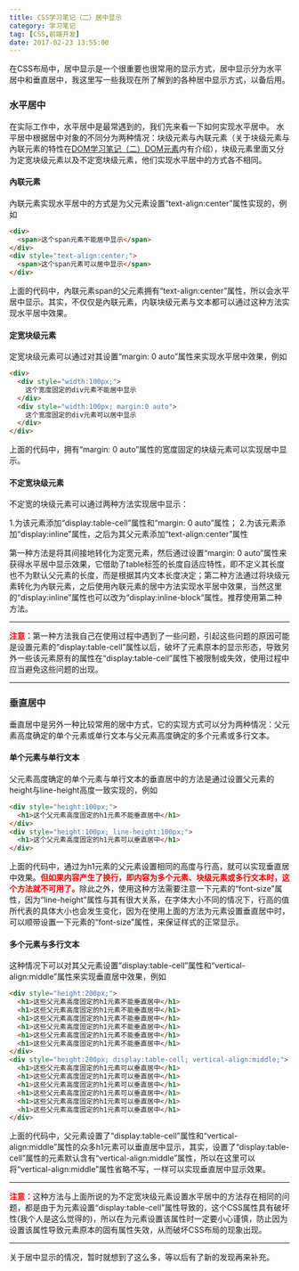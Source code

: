 ```yaml
---
title: CSS学习笔记（二）居中显示
category: 学习笔记
tag: [CSS,前端开发]
date: 2017-02-23 13:55:00
---
```


在CSS布局中，居中显示是一个很重要也很常用的显示方式，居中显示分为水平居中和垂直居中，我这里写一些我现在所了解到的各种居中显示方式，以备后用。<!--more-->

### 水平居中
在实际工作中，水平居中是最常遇到的，我们先来看一下如何实现水平居中。
水平居中根据居中对象的不同分为两种情况：块级元素与內联元素（关于块级元素与內联元素的特性在[DOM学习笔记（二）DOM元素](https://kannnnng.github.io/2017/02/17/DOM%e5%ad%a6%e4%b9%a0%e7%ac%94%e8%ae%b0%ef%bc%88%e4%ba%8c%ef%bc%89DOM%e5%85%83%e7%b4%a0/)内有介绍），块级元素里面又分为定宽块级元素以及不定宽块级元素，他们实现水平居中的方式各不相同。

#### 內联元素
內联元素实现水平居中的方式是为父元素设置“text-align:center”属性实现的，例如
``` html
<div>
  <span>这个span元素不能居中显示</span>
</div>
<div style="text-align:center;">
  <span>这个span元素可以居中显示</span>
</div>
```
上面的代码中，內联元素span的父元素拥有“text-align:center”属性，所以会水平居中显示。其实，不仅仅是內联元素，内联块级元素与文本都可以通过这种方法实现水平居中效果。

#### 定宽块级元素
定宽块级元素可以通过对其设置“margin: 0 auto”属性来实现水平居中效果，例如
``` html
<div>
  <div style="width:100px;">
    这个宽度固定的div元素不能居中显示
  </div>
  <div style="width:100px; margin:0 auto">
    这个宽度固定的div元素可以居中显示
  </div>
</div>
```
上面的代码中，拥有“margin: 0 auto”属性的宽度固定的块级元素可以实现居中显示。

#### 不定宽块级元素
不定宽的块级元素可以通过两种方法实现居中显示：

1.为该元素添加“display:table-cell”属性和“margin: 0 auto”属性；
2.为该元素添加“display:inline”属性，之后为其父元素添加“text-align:center”属性

第一种方法是将其间接地转化为定宽元素，然后通过设置“margin: 0 auto”属性来获得水平居中显示效果，它借助了table标签的长度自适应特性，即不定义其长度也不为默认父元素的长度，而是根据其内文本长度决定；第二种方法通过将块级元素转化为內联元素，之后使用內联元素的居中方法实现水平居中效果，当然这里的“display:inline”属性也可以改为“display:inline-block”属性。推荐使用第二种方法。
___
<span style="color: red; font-weight: bold">注意：</span>第一种方法我自己在使用过程中遇到了一些问题，引起这些问题的原因可能是设置元素的“display:table-cell”属性以后，破坏了元素原本的显示形态，导致另外一些该元素原有的属性在“display:table-cell”属性下被限制或失效，使用过程中应当避免这些问题的出现。
___

### 垂直居中
垂直居中是另外一种比较常用的居中方式，它的实现方式可以分为两种情况：父元素高度确定的单个元素或单行文本与父元素高度确定的多个元素或多行文本。

#### 单个元素与单行文本
父元素高度确定的单个元素与单行文本的垂直居中的方法是通过设置父元素的height与line-height高度一致实现的，例如
``` html
<div style="height:100px;">
  <h1>这个父元素高度固定的h1元素不能垂直居中</h1>
</div>
<div style="height:100px; line-height:100px;">
  <h1>这个父元素高度固定的h1元素可以垂直居中</h1>
</div>
```
上面的代码中，通过为h1元素的父元素设置相同的高度与行高，就可以实现垂直居中效果。<span style="color: red; font-weight: bold">但如果内容产生了换行，即内容为多个元素、块级元素或多行文本时，这个方法就不可用了。</span>除此之外，使用这种方法需要注意一下元素的“font-size”属性，因为“line-height”属性与其有很大关系，在字体大小不同的情况下，行高的值所代表的具体大小也会发生变化，因为在使用上面的方法为元素设置垂直居中时，可以顺带设置一下元素的“font-size”属性，来保证样式的正常显示。

#### 多个元素与多行文本
这种情况下可以对其父元素设置“display:table-cell”属性和“vertical-align:middle”属性来实现垂直居中效果，例如
``` html
<div style="height:200px;">
  <h1>这些父元素高度固定的h1元素不能垂直居中</h1>
  <h1>这些父元素高度固定的h1元素不能垂直居中</h1>
  <h1>这些父元素高度固定的h1元素不能垂直居中</h1>
  <h1>这些父元素高度固定的h1元素不能垂直居中</h1>
  <h1>这些父元素高度固定的h1元素不能垂直居中</h1>
  <h1>这些父元素高度固定的h1元素不能垂直居中</h1>
</div>
<div style="height:200px; display:table-cell; vertical-align:middle;">
  <h1>这些父元素高度固定的h1元素可以垂直居中</h1>
  <h1>这些父元素高度固定的h1元素可以垂直居中</h1>
  <h1>这些父元素高度固定的h1元素可以垂直居中</h1>
  <h1>这些父元素高度固定的h1元素可以垂直居中</h1>
  <h1>这些父元素高度固定的h1元素可以垂直居中</h1>
  <h1>这些父元素高度固定的h1元素可以垂直居中</h1>
</div>
```
上面的代码中，父元素设置了“display:table-cell”属性和“vertical-align:middle”属性的众多h1元素可以垂直居中显示，其实，设置了“display:table-cell”属性的元素默认含有“vertical-align:middle”属性，所以在这里可以将“vertical-align:middle”属性省略不写，一样可以实现垂直居中显示效果。
___
<span style="color: red; font-weight: bold">注意：</span>这种方法与上面所说的为不定宽块级元素设置水平居中的方法存在相同的问题，都是由于为元素设置“display:table-cell”属性导致的，这个CSS属性具有破坏性(我个人是这么觉得的)，所以在为元素设置该属性时一定要小心谨慎，防止因为设置该属性导致元素原本的固有属性失效，从而破坏CSS布局的现象出现。
___

关于居中显示的情况，暂时就想到了这么多，等以后有了新的发现再来补充。
